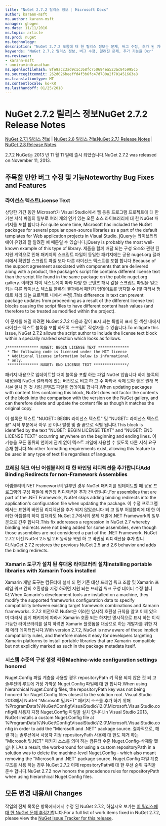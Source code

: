 ```yaml
---
title: "NuGet 2.7.2 릴리스 정보 | Microsoft Docs"
author: karann-msft
ms.author: karann-msft
manager: ghogen
ms.date: 11/11/2016
ms.topic: article
ms.prod: nuget
ms.technology: 
description: "NuGet 2.7.2 포함에 대 한 릴리스 정보는 문제, 버그 수정, 추가 된 기능 및 Dcr 알려져 있습니다."
keywords: "NuGet 2.7.2 릴리스 정보, 버그 수정, 알려진 문제, 추가 기능을 Dcr"
ms.reviewer:
- karann-msft
- unniravindranathan
ms.openlocfilehash: 8fe9acc3ad9c1c368fc750694ea523ac845995c5
ms.sourcegitcommit: 262d026beeffd4f3b6fc47d780a2f701451663a8
ms.translationtype: MT
ms.contentlocale: ko-KR
ms.lasthandoff: 01/25/2018
---
```

# <a name="nuget-272-release-notes"></a><span data-ttu-id="bacc9-104">NuGet 2.7.2 릴리스 정보</span><span class="sxs-lookup"><span data-stu-id="bacc9-104">NuGet 2.7.2 Release Notes</span></span>

<span data-ttu-id="bacc9-105">[NuGet 2.7.1 릴리스 정보](../release-notes/nuget-2.7.1.md) | [NuGet 2.8 릴리스 정보](../release-notes/nuget-2.8.md)</span><span class="sxs-lookup"><span data-stu-id="bacc9-105">[NuGet 2.7.1 Release Notes](../release-notes/nuget-2.7.1.md) | [NuGet 2.8 Release Notes](../release-notes/nuget-2.8.md)</span></span>

<span data-ttu-id="bacc9-106">2.7.2 NuGet는 2013 년 11 월 11 일에 출시 되었습니다.</span><span class="sxs-lookup"><span data-stu-id="bacc9-106">NuGet 2.7.2 was released on November 11, 2013.</span></span>

## <a name="noteworthy-bug-fixes-and-features"></a><span data-ttu-id="bacc9-107">주목할 만한 버그 수정 및 기능</span><span class="sxs-lookup"><span data-stu-id="bacc9-107">Noteworthy Bug Fixes and Features</span></span>

### <a name="license-text"></a><span data-ttu-id="bacc9-108">라이선스 텍스트</span><span class="sxs-lookup"><span data-stu-id="bacc9-108">License Text</span></span>
<span data-ttu-id="bacc9-109">상당한 기간 동안 Microsoft가 Visual Studio에서 웹 응용 프로그램 프로젝트에 대 한 기본 서식 파일의 일부로 여러 개의 인기 있는 오픈 소스 라이브러리에 대 한 NuGet 패키지를 포함 합니다.</span><span class="sxs-lookup"><span data-stu-id="bacc9-109">For quite some time, Microsoft has included the NuGet packages for several popular open-source libraries as a part of the default templates for Web application projects in Visual Studio.</span></span> <span data-ttu-id="bacc9-110">jQuery는 라이브러리에이 유형의 잘 알려진 예 때문일 수 있습니다.</span><span class="sxs-lookup"><span data-stu-id="bacc9-110">jQuery is probably the most well-known example of this type of library.</span></span> <span data-ttu-id="bacc9-111">제품을 함께 배달 되는 구성 요소와 관련 된 지원 계약으로 인해 패키지의 스크립트 파일이 동일한 패키지에는 공용 nuget.org 갤러리에서 확인할 스크립트 파일 보다 다른 라이선스 텍스트를 포함 합니다.</span><span class="sxs-lookup"><span data-stu-id="bacc9-111">Because of the support agreement associated with components that are delivered along with a product, the package's script file contains different license text than the script file found in the same package on the public nuget.org gallery.</span></span> <span data-ttu-id="bacc9-112">이러한 차이 텍스트에이 따라 다양 한 콘텐츠 해시 값을 스크립트 파일을 일으키는 다른 라이선스 텍스트 블록의 결과에서 패키지 업데이트를 방지할 수 (및 따라서 형태로 처리 되는 프로젝트 내에서 수정).</span><span class="sxs-lookup"><span data-stu-id="bacc9-112">This difference in text can prevent package updates from proceeding as a result of the different license text blocks causing the script files to have different content hash values (and therefore to be treated as modified within the project).</span></span>

<span data-ttu-id="bacc9-113">이 문제를 해결 하려면 NuGet 2.7.2 다음과 같이 표시 되는 특별히 표시 된 섹션 내에서 라이선스 텍스트 블록을 포함 하도록 스크립트 작성자를 수 있습니다.</span><span class="sxs-lookup"><span data-stu-id="bacc9-113">To mitigate this issue, NuGet 2.7.2 allows the script author to include the license text block within a specially marked section which looks as follows.</span></span>

    /************** NUGET: BEGIN LICENSE TEXT **************
     * The following code is licensed under the MIT license
     * Additional license information below is informational
     * only.
     ************** NUGET: END LICENSE TEXT ***************/

<span data-ttu-id="bacc9-114">패키지 내용으로 업데이트할 때이 블록을 포함 하는 파일 NuGet 않습니다 하지 블록의 내용을에 NuGet 갤러리에 있는 버전으로 비교 하 고 수 따라서 삭제 모아 놓은 원래 복사본 일치 인 것 처럼 콘텐츠 파일을 업데이트 합니다.</span><span class="sxs-lookup"><span data-stu-id="bacc9-114">When updating packages with content files containing this block, NuGet does not factor the contents of the block into the comparison with the version on the NuGet gallery, and can therefore delete and update the content file as though it matches the original copy.</span></span>

<span data-ttu-id="bacc9-115">이 블록은 텍스트 "NUGET:: BEGIN 라이선스 텍스트" 및 "NUGET:: 라이선스 텍스트 끝" 시작 부분에서 아무 곳 이나 발생 및 줄 끝으로 식별 됩니다.</span><span class="sxs-lookup"><span data-stu-id="bacc9-115">This block is identified by the text "NUGET: BEGIN LICENSE TEXT" and "NUGET: END LICENSE TEXT" occurring anywhere on the beginning and ending lines.</span></span>  <span data-ttu-id="bacc9-116">이 기능을 모든 종류의 언어에 관계 없이 텍스트 파일에 사용할 수 있도록 다른 서식 요구 존재 합니다.</span><span class="sxs-lookup"><span data-stu-id="bacc9-116">No other formatting requirements exist, allowing this feature to be used in any type of text file regardless of language.</span></span>

### <a name="add-binding-redirects-for-non-framework-assemblies"></a><span data-ttu-id="bacc9-117">프레임 워크 아닌 어셈블리에 대 한 바인딩 리디렉션을 추가합니다</span><span class="sxs-lookup"><span data-stu-id="bacc9-117">Add Binding Redirects for non-Framework Assemblies</span></span>
<span data-ttu-id="bacc9-118">어셈블리의.NET Framework의 일부인 경우 NuGet 패키지를 업데이트할 때 응용 프로그램의 구성 파일에 바인딩 리디렉션을 추가 건너뜁니다.</span><span class="sxs-lookup"><span data-stu-id="bacc9-118">For assemblies that are part of the .NET Framework, NuGet skips adding binding redirects into the application's configuration file when updating the package.</span></span> <span data-ttu-id="bacc9-119">이 수정 프로그램에서는 표현의 바인딩 리디렉션을 추가 되지 않았습니다 되 고 일부 어셈블리에 대 한 이러한 어셈블리 하지 않더라도 NuGet 2.7에서의 문제 재발에.NET Framework의 일부분으로 간주 합니다.</span><span class="sxs-lookup"><span data-stu-id="bacc9-119">This fix addresses a regression in NuGet 2.7 whereby binding redirects were not being added for some assemblies, even though those assemblies are not considered a part of the .NET Framework.</span></span> <span data-ttu-id="bacc9-120">NuGet 2.7.2 이전 NuGet 2.5 및 2.6 동작을 복원 하 고 바인딩 리디렉션을 추가 합니다.</span><span class="sxs-lookup"><span data-stu-id="bacc9-120">NuGet 2.7.2 restores the previous NuGet 2.5 and 2.6 behavior and adds the binding redirects.</span></span>

### <a name="installing-portable-libraries-with-xamarin-tools-installed"></a><span data-ttu-id="bacc9-121">Xamarin 도구가 설치 된 휴대용 라이브러리 설치</span><span class="sxs-lookup"><span data-stu-id="bacc9-121">Installing portable libraries with Xamarin Tools installed</span></span>
<span data-ttu-id="bacc9-122">Xamarin 개발 도구는 컴퓨터에 설치 되 면 기존 대상 프레임 워크 조합 및 Xamarin 프레임 워크 간의 호환성을 지정 하려면 지원 되는 프레임 워크 구성 데이터 수정 합니다.</span><span class="sxs-lookup"><span data-stu-id="bacc9-122">When Xamarin's development tools are installed on a machine, they modify the supported frameworks configuration data to specify compatibility between existing target framework combinations and Xamarin frameworks.</span></span> <span data-ttu-id="bacc9-123">2.7.2 버전으로 NuGet은 이러한 암시적 호환성 규칙을 알고 이제 있으며 따라서 쉽게 패키지에 따라서 Xamarin 호환 되는 하지만 명시적으로 표시 하는 이식 가능한 라이브러리를 설치 하려면 Xamarin 플랫폼을 대상으로 하는 개발자를 위한 자체 메타 데이터입니다.</span><span class="sxs-lookup"><span data-stu-id="bacc9-123">With version 2.7.2, NuGet is now aware of these implicit compatibility rules, and therefore makes it easy for developers targeting Xamarin platforms to install portable libraries that are Xamarin-compatible but not explicitly marked as such in the package metadata itself.</span></span>

### <a name="machine-wide-configuration-settings-honored"></a><span data-ttu-id="bacc9-124">시스템 수준의 구성 설정 적용</span><span class="sxs-lookup"><span data-stu-id="bacc9-124">Machine-wide configuration settings honored</span></span>
<span data-ttu-id="bacc9-125">Nuget.Config 파일 계층을 사용할 경우 repositoryPath 키 적용 되지 않은 것 되 고 솔루션의 루트에 가장 가까운 Nuget.Config 파일에 대 한 합니다.</span><span class="sxs-lookup"><span data-stu-id="bacc9-125">When using hierarchical Nuget.Config files, the repositoryPath key was not being honored for Nuget.Config files closest to the solution root.</span></span> <span data-ttu-id="bacc9-126">Visual Studio 2013에서 NuGet "Microsoft 및.NET" 패키지 소스를 추가 하기 위해 %ProgramData%\NuGet\Config\VisualStudio\12.0\Microsoft.VisualStudio.config에 사용자 지정 Nuget.Config 파일을 설치 합니다.</span><span class="sxs-lookup"><span data-stu-id="bacc9-126">In Visual Studio 2013, NuGet installs a custom Nuget.Config file at %ProgramData%\NuGet\Config\VisualStudio\12.0\Microsoft.VisualStudio.config in order to add the "Microsoft and .NET" package source.</span></span> <span data-ttu-id="bacc9-127">결과적으로, 해결 하는 솔루션에서 사용자 지정 repositoryPath 사용에 대 한도 제거 하는 "Microsoft 및.NET" 패키지 소스를 의미 하는 컴퓨터 수준 Nuget.Config-삭제할 했습니다.</span><span class="sxs-lookup"><span data-stu-id="bacc9-127">As a result, the work-around for using a custom repositoryPath in a solution was to delete the machine-level Nuget.Config - which also meant removing the "Microsoft and .NET" package source.</span></span> <span data-ttu-id="bacc9-128">Nuget.Config 파일 계층 구조를 사용 하는 경우 NuGet 2.7.2 이제 repositoryPath에 대 한 우선 순위 규칙을 준수 합니다.</span><span class="sxs-lookup"><span data-stu-id="bacc9-128">NuGet 2.7.2 now honors the precedence rules for repositoryPath when using hierarchical Nuget.Config files.</span></span>

## <a name="all-changes"></a><span data-ttu-id="bacc9-129">모든 변경 내용</span><span class="sxs-lookup"><span data-stu-id="bacc9-129">All Changes</span></span>
<span data-ttu-id="bacc9-130">작업의 전체 목록은 항목에서에서 수정 된 NuGet 2.7.2, 하십시오 보기는 [이 릴리스에 대 한 NuGet 문제 추적기](https://nuget.codeplex.com/workitem/list/advanced?keyword=&status=All&type=All&priority=All&release=NuGet%202.7.2&assignedTo=All&component=All&sortField=LastUpdatedDate&sortDirection=Descending&page=0&reasonClosed=Fixed)합니다.</span><span class="sxs-lookup"><span data-stu-id="bacc9-130">For a full list of work items fixed in NuGet 2.7.2, please view the [NuGet Issue Tracker for this release](https://nuget.codeplex.com/workitem/list/advanced?keyword=&status=All&type=All&priority=All&release=NuGet%202.7.2&assignedTo=All&component=All&sortField=LastUpdatedDate&sortDirection=Descending&page=0&reasonClosed=Fixed).</span></span>
